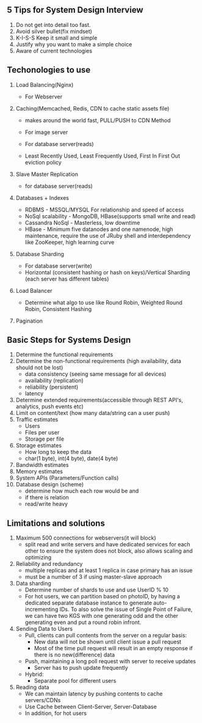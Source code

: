 ## 5 Tips for System Design Interview

1. Do not get into detail too fast.
2. Avoid silver bullet(fix mindset)
3. K-I-S-S Keep it small and simple
4. Justify why you want to make a simple choice
5. Aware of current technologies

## Techonologies to use

1. Load Balancing(Nginx) 

   - For Webserver

2. Caching(Memcached, Redis, CDN to cache static assets file)

   - makes around the world fast, PULL/PUSH to CDN Method 

   - For image server
   - For database server(reads)
   - Least Recently Used, Least Frequently Used, First In First Out eviction policy

3. Slave Master Replication

   - for database server(reads)

4. Databases + Indexes

   - RDBMS - MSSQL/MYSQL For relationship and speed of access
   - NoSql scalability - MongoDB, HBase(supports small write and read)
   - Cassandra NoSql - Masterless, low downtime
   - HBase - Minimum five datanodes and one namenode, high maintenance, require the use of JRuby shell and interdependency like ZooKeeper, high learning curve

5. Database Sharding

   - For database server(write)
   - Horizontal (consistent hashing or hash on keys)/Vertical Sharding (each server has different tables)

6. Load Balancer

   - Determine what algo to use like Round Robin, Weighted Round Robin, Consistent Hashing

7. Pagination

## Basic Steps for Systems Design

1. Determine the functional requirements
2. Determine the non-functional requirements (high availability, data should not be lost)
   - data consistency (seeing same message for all devices)
   - availability (replication)
   - reliability (persistent)
   - latency
3. Determine extended requirements(accessible through REST API's, analytics, push events etc)
4. Limit on content/text (how many data/string can a user push)
5. Traffic estimates
   - Users
   - Files per user
   - Storage per file
6. Storage estimates
   - How long to keep the data
   - char(1 byte), int(4 byte), date(4 byte)
7. Bandwidth estimates
8. Memory estimates
9. System APIs (Parameters/Function calls)
10. Database design (scheme)
    - determine how much each row would be and 
    - if there is relation
    - read/write heavy



## Limitations and solutions

1. Maximum 500 connections for webservers(it will block)
   - split read and write servers and have dedicated services for each other to ensure the system does not block, also allows scaling and optimizing
2. Reliability and redundancy
   - multiple replicas and at least 1 replica in case primary has an issue
   - must be a number of 3 if using master-slave approach
3. Data sharding
   - Determine number of shards to use and use UserID % 10
   - For hot users, we can partition based on photoID, by having a dedicated separate database instance to generate auto-incrementing IDs. To also solve the issue of Single Point of Failure, we can have two KGS with one generating odd and the other generating even and put a round robin infront.
4. Sending Data to Users
   - Pull, clients can pull contents from the server on a regular basis:
     - New data will not be shown until client issue a pull request
     - Most of the time pull request will result in an empty response if there is no new(difference) data
   - Push, maintaining a long poll request with server to receive updates
     - Server has to push update frequently
   - Hybrid:
     - Separate pool for different users
5. Reading data
   - We can maintain latency by pushing contents to cache servers/CDNs
   - Use Cache between Client-Server, Server-Database
   - In addition, for hot users
